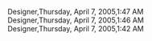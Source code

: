 ﻿Designer,Thursday, April 7, 2005,1:47 AM  Designer,Thursday, April 7, 2005,1:46 AM  Designer,Thursday, April 7, 2005,1:42 AM